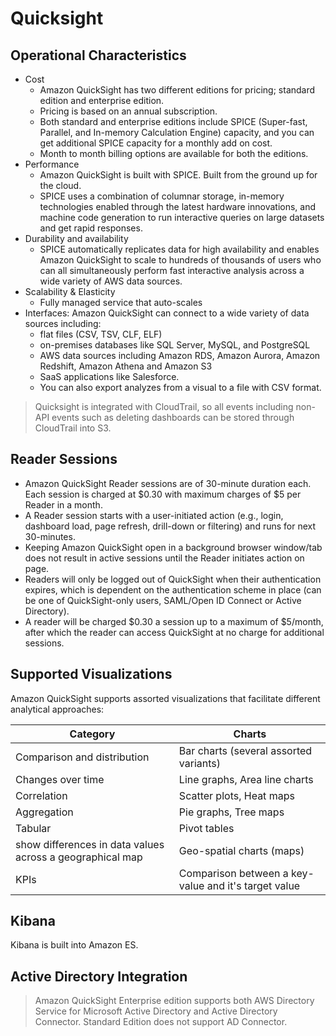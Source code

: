 # Quicksight

## Operational Characteristics

- Cost
    - Amazon QuickSight has two different editions for pricing; standard edition and enterprise edition. 
    - Pricing is based on an annual subscription. 
    - Both standard and enterprise editions include SPICE (Super-fast, Parallel, and In-memory Calculation Engine) capacity, and you can get additional SPICE capacity for a monthly add on cost. 
    - Month to month billing options are available for both the editions.
- Performance
    - Amazon QuickSight is built with SPICE. Built from the ground up for the cloud.
    - SPICE uses a combination of columnar storage, in-memory technologies enabled through the latest hardware innovations, and machine code generation to run interactive queries on large datasets and get rapid responses.
- Durability and availability
    - SPICE automatically replicates data for high availability and enables Amazon QuickSight to scale to hundreds of thousands of users who can all simultaneously perform fast interactive analysis across a wide variety of AWS data sources.
- Scalability & Elasticity
    - Fully managed service that auto-scales
- Interfaces: Amazon QuickSight can connect to a wide variety of data sources including:
    - flat files (CSV, TSV, CLF, ELF)
    - on-premises databases like SQL Server, MySQL, and PostgreSQL
    - AWS data sources including Amazon RDS, Amazon Aurora, Amazon Redshift, Amazon Athena and Amazon S3
    - SaaS applications like Salesforce. 
    - You can also export analyzes from a visual to a file with CSV format.

> Quicksight is integrated with CloudTrail, so all events including non-API events such as deleting dashboards can be stored through CloudTrail into S3.

## Reader Sessions

- Amazon QuickSight Reader sessions are of 30-minute duration each. Each session is charged at $0.30 with maximum charges of $5 per Reader in a month.
- A Reader session starts with a user-initiated action (e.g., login, dashboard load, page refresh, drill-down or filtering) and runs for next 30-minutes. 
- Keeping Amazon QuickSight open in a background browser window/tab does not result in active sessions until the Reader initiates action on page.
- Readers will only be logged out of QuickSight when their authentication expires, which is dependent on the authentication scheme in place (can be one of QuickSight-only users, SAML/Open ID Connect or Active Directory).
- A reader will be charged $0.30 a session up to a maximum of $5/month, after which the reader can access QuickSight at no charge for additional sessions.

## Supported Visualizations

Amazon QuickSight supports assorted visualizations that facilitate different analytical approaches:

|Category|Charts|
|--------|------|
|Comparison and distribution|Bar charts (several assorted variants)|
|Changes over time|Line graphs, Area line charts|
|Correlation|Scatter plots, Heat maps|
|Aggregation|Pie graphs, Tree maps|
|Tabular|Pivot tables|
|show differences in data values across a geographical map|Geo-spatial charts (maps)|
|KPIs|Comparison between a key-value and it's target value|

## Kibana

Kibana is built into Amazon ES.

## Active Directory Integration

> Amazon QuickSight Enterprise edition supports both AWS Directory Service for Microsoft Active Directory and Active Directory Connector. Standard Edition does not support AD Connector.